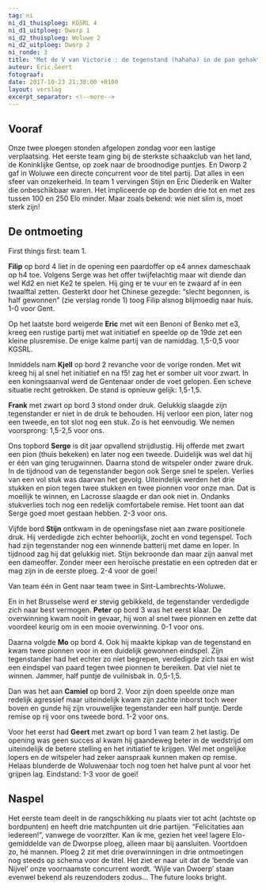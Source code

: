 ```yaml
---
tag: ni
ni_d1_thuisploeg: KGSRL 4
ni_d1_uitploeg: Dworp 1
ni_d2_thuisploeg: Woluwe 2
ni_d2_uitploeg: Dworp 2
ni_ronde: 3
title: "Met de V van Victorie : de tegenstand (hahaha) in de pan gehakt"
auteur: Eric,Geert
fotograaf: 
date: 2017-10-23 21:30:00 +0100
layout: verslag
excerpt_separator: <!--more-->
---
```

## Vooraf

Onze twee ploegen stonden afgelopen zondag voor een lastige verplaatsing. Het eerste team ging bij de sterkste schaakclub van het land, de Koninklijke Gentse, op zoek naar de broodnodige puntjes. En Dworp 2 gaf in Woluwe een directe concurrent voor de titel partij. Dat alles in een sfeer van onzekerheid. In team 1 vervingen Stijn en Eric Diederik en Walter die onbeschikbaar waren. Het impliceerde op de borden drie tot en met zes tussen 100 en 250 Elo minder. Maar zoals bekend: wie niet slim is, moet sterk zijn!<!--more-->

## De ontmoeting

First things first: team 1.
 
**Filip** op bord 4 liet in de opening een paardoffer op e4 annex dameschaak op h4 toe. Volgens Serge was het offer twijfelachtig maar wit diende dan wel Kd2 en niet Ke2 te spelen. Hij ging er te vuur en te zwaard af in een twaalftal zetten. Gesterkt door het Chinese gezegde: “slecht begonnen, is half gewonnen” (zie verslag ronde 1) toog Filip alsnog blijmoedig naar huis. 1-0 voor Gent.
 
Op het laatste bord weigerde **Eric** met wit een Benoni of Benko met e3, kreeg een rustige partij met wat initiatief en speelde op de 19de zet een kleine plusremise. De enige kalme partij van de namiddag. 1,5-0,5 voor KGSRL.
 
Inmiddels nam **Kjell** op bord 2 revanche voor de vorige ronden. Met wit kreeg hij al snel het initiatief en na f5! zag het er somber uit voor zwart. In een koningsaanval werd de Gentenaar onder de voet gelopen. Een scheve situatie recht getrokken. De stand is opnieuw gelijk: 1,5-1,5.
 
**Frank** met zwart op bord 3 stond onder druk. Gelukkig slaagde zijn tegenstander er niet in de druk te behouden. Hij verloor een pion, later nog een tweede, en tot slot nog een stuk. Zo is het eenvoudig. We nemen voorsprong: 1,5-2,5 voor ons.
 
Ons topbord **Serge** is dit jaar opvallend strijdlustig. Hij offerde met zwart een pion (thuis bekeken) en later nog een tweede. Duidelijk was wel dat hij er één van ging terugwinnen. Daarna stond de witspeler onder zware druk. In de tijdnood van de tegenstander begon ook Serge snel te spelen. Verlies van een vol stuk was daarvan het gevolg. Uiteindelijk werden het drie stukken en pion tegen twee stukken en twee
pionnen voor onze man. Dat is moeilijk te winnen, en Lacrosse slaagde er dan ook niet in. Ondanks stukverlies toch nog een redelijk comfortabele remise. Het toont aan dat Serge goed moet gestaan hebben.  2-3 voor ons.

Vijfde bord **Stijn** ontkwam in de openingsfase niet aan zware positionele druk. Hij verdedigde zich echter behoorlijk, zocht en vond tegenspel. Toch had zijn tegenstander nog een winnende batterij met dame en loper. In tijdnood zag hij dat gelukkig niet. Stijn bekroonde dan maar zijn aanval met een dameoffer. Zonder meer een heroïsche prestatie en een optreden dat er mag zijn in de eerste ploeg. 2-4 voor de goei!
 
Van team één in Gent naar team twee in Sint-Lambrechts-Woluwe.

En in het Brusselse werd er stevig gebikkeld, de tegenstander verdedigde zich naar best vermogen. **Peter** op bord 3 was het eerst klaar. De overwinning kwam nooit in gevaar, hij won al snel twee pionnen en zette dat voordeel keurig om in een mooie overwinning. 0-1 voor ons.

Daarna volgde **Mo** op bord 4. Ook hij maakte kipkap van de tegenstand en kwam twee pionnen voor in een duidelijk gewonnen eindspel. Zijn tegenstander had het echter zo niet begrepen, verdedigde zich taai en wist een eindspel van paard tegen twee pionnen te bereiken. Dat viel niet te winnen. Jammer, half puntje de vuilnisbak in. 0,5-1,5.

Dan was het aan **Camiel** op bord 2. Voor zijn doen speelde onze man redelijk agressief maar uiteindelijk kwam zijn zachte inborst toch weer boven en gunde hij zijn vrouwelijke tegenstander een half puntje. Derde remise op rij voor ons tweede bord. 1-2 voor ons.

Voor het eerst had **Geert** met zwart op bord 1 van team 2 het lastig. De opening was geen succes al kwam hij gaandeweg beter in de wedstrijd om uiteindelijk de betere stelling en het initiatief te krijgen. Wel met ongelijke lopers en de witspeler had zeker aanspraak kunnen maken op remise. Helaas blunderde de Woluwenaar toch nog toen het halve punt al voor het grijpen lag. Eindstand: 1-3 voor de goei!

## Naspel

Het eerste team deelt in de rangschikking nu plaats vier tot acht (achtste op bordpunten) en heeft drie matchpunten uit drie partijen. “Felicitaties aan iedereen!”, vanwege de voorzitter. Kan ik me, gezien het veel lagere Elo-gemiddelde van de Dworpse ploeg, alleen maar bij aansluiten. Voortdoen zo, hé mannen. Ploeg 2 zit met drie overwinningen in drie ontmoetingen nog steeds op schema voor de titel. Het ziet er naar uit dat de ‘bende van Nijvel’ onze voornaamste concurrent wordt. ‘Wijle van Dwoerp’ staan evenwel bekend als reuzendoders zodus… The future looks bright.
